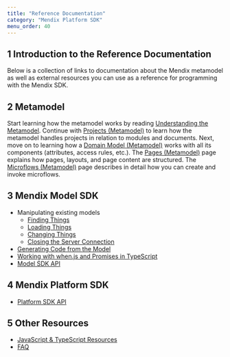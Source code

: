 ```yaml
---
title: "Reference Documentation"
category: "Mendix Platform SDK"
menu_order: 40
---
```


## 1 Introduction to the Reference Documentation

Below is a collection of links to documentation about the Mendix metamodel as well as external resources you can use as a reference for programming with the Mendix SDK.

## 2 Metamodel

Start learning how the metamodel works by reading [Understanding the Metamodel](understanding-the-metamodel). Continue with [Projects (Metamodel)](projects-metamodel) to learn how the metamodel handles projects in relation to modules and documents. Next, move on to learning how a [Domain Model (Metamodel)](domain-model-metamodel)  works with all its components (attributes, access rules, etc.). The [Pages (Metamodel)](pages-metamodel) page explains how pages, layouts, and page content are structured. The [Microflows (Metamodel)](microflows-metamodel) page describes in detail how you can create and invoke microflows. 

## 3 Mendix Model SDK

*   Manipulating existing models
    *   [Finding Things](finding-things-in-the-model)
    *   [Loading Things](loading-units-and-elements)
    *   [Changing Things](changing-things-in-the-model)
    *   [Closing the Server Connection](closing-the-server-connection)
*   [Generating Code from the Model](generating-code-from-the-model)
*   [Working with when.js and Promises in TypeScript](working-with-when.js-and-promises-in-typescript)
*   [Model SDK API](https://apidocs.mendix.com/modelsdk/latest/index.html)

## 4 Mendix Platform SDK

*   [Platform SDK API](https://apidocs.mendix.com/platformsdk/latest/)

## 5 Other Resources

*   [JavaScript & TypeScript Resources](javascript-typescript-resources)
*   [FAQ](faq)